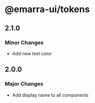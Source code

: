 # @emarra-ui/tokens

## 2.1.0

### Minor Changes

- Add new test color

## 2.0.0

### Major Changes

- Add display name to all components

